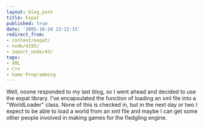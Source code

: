 ```yaml
---
layout: blog_post
title: Expat
published: true
date: '2005-10-24 13:12:15'
redirect_from:
- content/expat/
- node/4195/
- import_node/43/
tags:
- XML
- C++
- Game Programming
---
```


Well, noone responded to my last blog, so I went ahead and decided to use the expat library. I've encapsulated the function of loading an xml file into a "WorldLoader" class. None of this is checked in, but in the next day or two I expect to be able to load a world from an xml file and maybe I can get some other people involved in making games for the fledgling engine.
